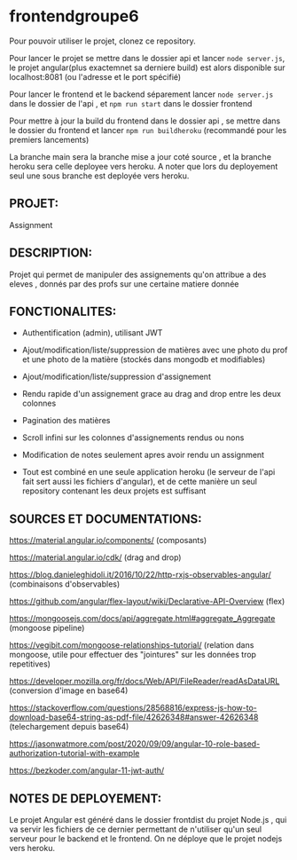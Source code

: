 
# frontendgroupe6

  

Pour pouvoir utiliser le projet, clonez ce repository.

  

Pour lancer le projet se mettre dans le dossier api et lancer `node server.js`, le projet angular(plus exactemnet sa derniere build) est alors disponible sur localhost:8081 (ou l'adresse et le port spécifié)

  

Pour lancer le frontend et le backend séparement lancer `node server.js` dans le dossier de l'api , et `npm run start` dans le dossier frontend

Pour mettre à jour la build du frontend dans le dossier api , se mettre dans le dossier du frontend et lancer `npm run buildheroku` (recommandé pour les premiers lancements)

  

La branche main sera la branche mise a jour coté source , et la branche heroku sera celle deployee vers heroku. A noter que lors du deployement seul une sous branche est deployée vers heroku.

  

## PROJET:  
Assignment

  

## DESCRIPTION:

Projet qui permet de manipuler des assignements qu'on attribue a des eleves , donnés par des profs sur une certaine matiere donnée

  

## FONCTIONALITES:

 - Authentification (admin), utilisant JWT

 - Ajout/modification/liste/suppression de matières avec une photo du prof et une photo de la matière (stockés dans mongodb et modifiables)
   
 - Ajout/modification/liste/suppression d'assignement

  
 - Rendu rapide d'un assignement grace au drag and drop entre les deux colonnes
   

 - Pagination des matières


 - Scroll infini sur les colonnes d'assignements rendus ou nons


 - Modification de notes seulement apres avoir rendu un assignment
   

 - Tout est combiné en une seule application heroku (le serveur de l'api fait sert aussi les fichiers d'angular), et de cette manière un seul repository contenant les deux projets est suffisant

  
  

## SOURCES ET DOCUMENTATIONS:

https://material.angular.io/components/ (composants)

https://material.angular.io/cdk/ (drag and drop)

https://blog.danieleghidoli.it/2016/10/22/http-rxjs-observables-angular/ (combinaisons d'observables)

https://github.com/angular/flex-layout/wiki/Declarative-API-Overview (flex)

https://mongoosejs.com/docs/api/aggregate.html#aggregate_Aggregate (mongoose pipeline)

https://vegibit.com/mongoose-relationships-tutorial/ (relation dans mongoose, utile pour effectuer des "jointures" sur les données trop repetitives)

https://developer.mozilla.org/fr/docs/Web/API/FileReader/readAsDataURL (conversion d'image en base64)

https://stackoverflow.com/questions/28568816/express-js-how-to-download-base64-string-as-pdf-file/42626348#answer-42626348 (telechargement depuis base64)

https://jasonwatmore.com/post/2020/09/09/angular-10-role-based-authorization-tutorial-with-example

https://bezkoder.com/angular-11-jwt-auth/

## NOTES DE DEPLOYEMENT:

Le projet Angular est généré dans le dossier frontdist du projet Node.js , qui va servir les fichiers de ce dernier permettant de n'utiliser qu'un seul serveur pour le backend et le frontend. On ne déploye que le projet nodejs vers heroku.